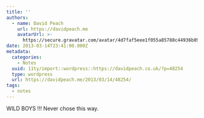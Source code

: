 ```yaml
---
title: ''
authors:
  - name: David Peach
    url: https://davidpeach.me
    avatarUrl: >-
      https://secure.gravatar.com/avatar/4d7faf5eee1f055a85788c44936b8995eaab6dfb004e7854ec747ccb272e91ee?s=96&d=mm&r=g
date: 2013-03-14T23:41:00.000Z
metadata:
  categories:
    - Notes
  uuid: 11ty/import::wordpress::https://davidpeach.co.uk/?p=48254
  type: wordpress
  url: https://davidpeach.me/2013/03/14/48254/
tags:
  - notes
---
```

WILD BOYS !!! Never chose this way.